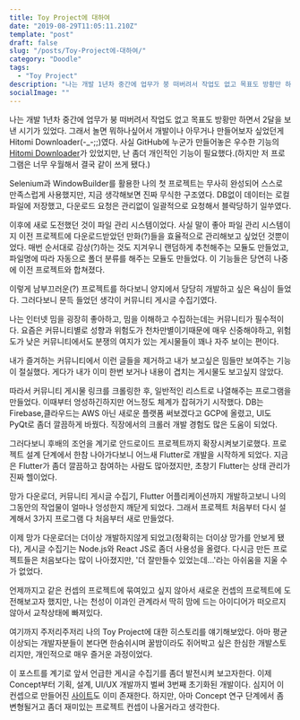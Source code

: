```yaml
---
title: Toy Project에 대하여
date: "2019-08-29T11:05:11.210Z"
template: "post"
draft: false
slug: "/posts/Toy-Project에-대하여/"
category: "Doodle"
tags:
  - "Toy Project"
description: "나는 개발 1년차 중간에 업무가 붕 떠버려서 작업도 없고 목표도 방황만 하면서 2달을 보낸 시기가 있었다. 그래서 놀면 뭐하나싶어서 개발이나 아무거나 만들어보자 싶었던게 Hitomi Downloader(-_-;;)였다. 사실 GitHub에 누군가 만들어놓은 우수한 기능의 [Hitomi Downloader](https://github.com/KurtBestor/Hitomi-Downloader-issues)가 있었지만, 난 좀더 개인적인 기능이 필요했다.(하지만 저 프로그램은 너무 우월해서 결국 같이 쓰게 됐다.)"
socialImage: ""
---
```


나는 개발 1년차 중간에 업무가 붕 떠버려서 작업도 없고 목표도 방황만 하면서 2달을 보낸 시기가 있었다. 그래서 놀면 뭐하나싶어서 개발이나 아무거나 만들어보자 싶었던게 Hitomi Downloader(-_-;;)였다. 사실 GitHub에 누군가 만들어놓은 우수한 기능의 [Hitomi Downloader](https://github.com/KurtBestor/Hitomi-Downloader-issues)가 있었지만, 난 좀더 개인적인 기능이 필요했다.(하지만 저 프로그램은 너무 우월해서 결국 같이 쓰게 됐다.)

Selenium과 WindowBuilder를 활용한 나의 첫 프로젝트는 무사히 완성되어 스스로 만족스럽게 사용했지만, 지금 생각해보면 진짜 무식한 구조였다. DB없이 데이터는 로컬파일에 저장했고, 다운로드 요청은 관리없이 일괄적으로 요청해서 블락당하기 일쑤였다.

이후에 새로 도전했던 것이 파일 관리 시스템이었다. 사실 말이 좋아 파일 관리 시스템이지 이전 프로젝트에 다운로드받았던 만화(?)들을 효율적으로 관리해보고 싶었던 것뿐이었다.
매번 순서대로 감상(?)하는 것도 지겨우니 랜덤하게 추천해주는 모듈도 만들었고, 파일명에 따라 자동으로 폴더 분류를 해주는 모듈도 만들었다. 이 기능들은 당연히 나중에 이전 프로젝트와 합쳐졌다.

이렇게 남부끄러운(?) 프로젝트를 하다보니 양지에서 당당히 개발하고 싶은 욕심이 들었다. 그러다보니 문득 들었던 생각이 커뮤니티 게시글 수집기였다.

나는 인터넷 밈을 굉장히 좋아하고, 밈을 이해하고 수집하는데는 커뮤니티가 필수적이다. 요즘은 커뮤니티별로 성향과 위험도가 천차만별이기때문에 매우 신중해야하고, 위험도가 낮은 커뮤니티에서도 분쟁의 여지가 있는 게시물들이 꽤나 자주 보이는 편이다.

내가 즐겨하는 커뮤니티에서 이런 글들을 제거하고 내가 보고싶은 밈들만 보여주는 기능이 절실했다. 게다가 내가 이미 한번 보거나 내용이 겹치는 게시물도 보고싶지 않았다.

따라서 커뮤니티 게시물 링크를 크롤링한 후, 일반적인 리스트로 나열해주는 프로그램을 만들었다. 이때부터 엉성하긴하지만 어느정도 체계가 잡혀가기 시작했다. DB는 Firebase,클라우드는 AWS 아닌 새로운 플랫폼 써보겠다고 GCP에 올렸고, UI도 PyQt로 좀더 깔끔하게 바꿨다.
직장에서의 크롤러 개발 경험도 많은 도움이 되었다.

그러다보니 후배의 조언을 계기로 안드로이드 프로젝트까지 확장시켜보기로했다. 프로젝트 설계 단계에서 한참 나아가다보니 어느새 Flutter로 개발을 시작하게 되었다. 지금은 Flutter가 좀더 깔끔하고 참여하는 사람도 많아졌지만, 초창기 Flutter는 상태 관리가 진짜 헬이었다.

망가 다운로더, 커뮤니티 게시글 수집기, Flutter 어플리케이션까지 개발하고보니 나의 그동안의 작업물이 얼마나 엉성한지 깨닫게 되었다. 그래서 프로젝트 처음부터 다시 설계해서 3가지 프로그램 다 처음부터 새로 만들었다.

이제 망가 다운로더는 더이상 개발하지않게 되었고(정확히는 더이상 망가를 안보게 됐다), 게시글 수집기는 Node.js와 React JS로 좀더 사용성을 올렸다. 다시금 만든 프로젝트들은 처음보다는 많이 나아졌지만, '더 잘만들수 있었는데...'라는 아쉬움을 지울 수가 없었다.

언제까지고 같은 컨셉의 프로젝트에 묶여있고 싶지 않아서 새로운 컨셉의 프로젝트에 도전해보고자 했지만, 나는 천성이 이과인 관계라서 딱히 맘에 드는 아이디어가 떠오르지 않아서 교착상태에 빠져있다.

여기까지 주저리주저리 나의 Toy Project에 대한 히스토리를 얘기해보았다. 아마 평균 이상되는 개발자분들이 본다면 한숨쉬시며 꿀밤이라도 쥐어박고 싶은 한심한 개발스토리지만, 개인적으로 매우 즐거운 과정이었다.

이 포스트를 계기로 앞서 언급한 게시글 수집기를 좀더 발전시켜 보고자한다. 이제 Concept부터 기획, 설계, UI/UX 개발까지 벌써 3번째 초기화된 개발이다. 심지어 이 컨셉으로 만들어진 [사이트](https://issuelink.co.kr)도 이미 존재한다. 하지만, 아마 Concept 연구 단계에서 좀 변형될거고 좀더 재미있는 프로젝트 컨셉이 나올거라고 생각한다.